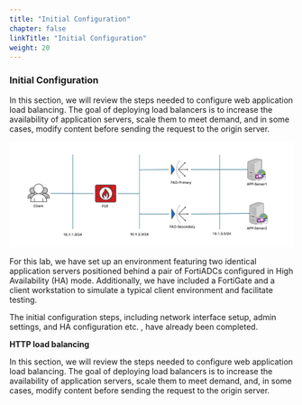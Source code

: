 ```yaml
---
title: "Initial Configuration"
chapter: false
linkTitle: "Initial Configuration"
weight: 20
---
```


### **Initial Configuration**
In this section, we will review the steps needed to configure web application load balancing. The goal of deploying load balancers is to increase the availability of application servers, scale them to meet demand, and in some cases, modify content before sending the request to the origin server.

![](network-topo1.png)

For this lab, we have set up an environment featuring two identical application servers positioned behind a pair of FortiADCs configured in High Availability (HA) mode. Additionally, we have included a FortiGate and a client workstation to simulate a typical client environment and facilitate testing.

The initial configuration steps, including network interface setup, admin settings, and HA configuration etc. , have already been completed. 

**HTTP load balancing**

In this section, we will review the steps needed to configure web application load balancing. The goal of deploying load balancers is to increase the availability of application servers, scale them to meet demand, and, in some cases, modify content before sending the request to the origin server.
